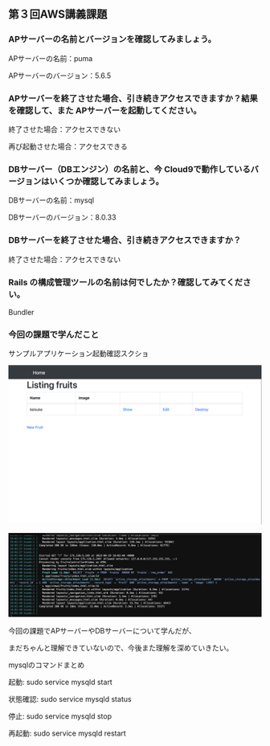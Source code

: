
## 第３回AWS講義課題

### APサーバーの名前とバージョンを確認してみましょう。
APサーバーの名前：puma

APサーバーのバージョン：5.6.5

### APサーバーを終了させた場合、引き続きアクセスできますか？結果を確認して、また APサーバーを起動してください。
終了させた場合：アクセスできない

再び起動させた場合：アクセスできる

### DBサーバー（DBエンジン）の名前と、今 Cloud9で動作しているバージョンはいくつか確認してみましょう。
DBサーバーの名前：mysql

DBサーバーのバージョン：8.0.33

### DBサーバーを終了させた場合、引き続きアクセスできますか？
終了させた場合：アクセスできない

### Rails の構成管理ツールの名前は何でしたか？確認してみてください。
Bundler

### 今回の課題で学んだこと

サンプルアプリケーション起動確認スクショ

![1lecture03](./images/1lecture03.png)

![2lecture03](./images/2lecture03.png)

今回の課題でAPサーバーやDBサーバーについて学んだが、

まだちゃんと理解できていないので、今後また理解を深めていきたい。


mysqlのコマンドまとめ

起動:  sudo service mysqld start

状態確認:  sudo service mysqld status

停止: sudo service mysqld stop

再起動: sudo service mysqld restart


